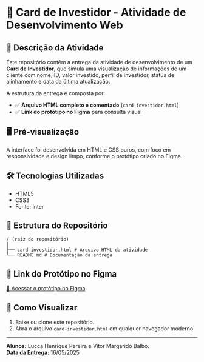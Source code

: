 # 📄 Card de Investidor - Atividade de Desenvolvimento Web

## 📝 Descrição da Atividade

Este repositório contém a entrega da atividade de desenvolvimento de um **Card de Investidor**, que simula uma visualização de informações de um cliente com nome, ID, valor investido, perfil de investidor, status de alinhamento e data da última atualização.

A estrutura da entrega é composta por:

- ✅ **Arquivo HTML completo e comentado** (`card-investidor.html`)
- ✅ **Link do protótipo no Figma** para consulta visual

## 🖥️ Pré-visualização

A interface foi desenvolvida em HTML e CSS puros, com foco em responsividade e design limpo, conforme o protótipo criado no Figma.

## 🛠️ Tecnologias Utilizadas

- HTML5
- CSS3
- Fonte: Inter

## 📂 Estrutura do Repositório

```
/ (raiz do repositório)
│
├── card-investidor.html # Arquivo HTML da atividade
└── README.md # Documentação da entrega

```

## 🎨 Link do Protótipo no Figma

[🔗 Acessar o protótipo no Figma](https://www.figma.com/design/840fj6voGB3HmEzECG3wtL/Ponderada--Lucca-e-Vitor?node-id=0-1&t=lx1VCUyR5Iqjkk0Y-1)

## 🚀 Como Visualizar

1. Baixe ou clone este repositório.
2. Abra o arquivo `card-investidor.html` em qualquer navegador moderno.

---

**Alunos:** Lucca Henrique Pereira e Vitor Margarido Balbo.  
**Data da Entrega:** 16/05/2025
